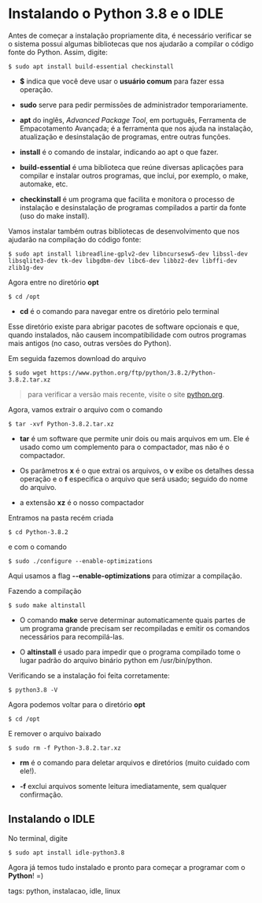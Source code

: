 # Instalando o Python 3.8 e o IDLE

Antes de começar a instalação propriamente dita, é necessário verificar se o sistema possui algumas bibliotecas que nos ajudarão a compilar o código fonte do Python. Assim, digite:

```
$ sudo apt install build-essential checkinstall
```

- **$** indica que você deve usar o **usuário comum** para fazer essa operação.

- **sudo** serve para pedir permissões de administrador temporariamente.

- **apt** do inglês, *Advanced Package Tool*, em português, Ferramenta de Empacotamento Avançada; é a ferramenta que nos ajuda na instalação, atualização e desinstalação de programas, entre outras funções.

- **install** é o comando de instalar, indicando ao apt o que fazer.

- **build-essential** é uma biblioteca que reúne diversas aplicações para compilar e instalar outros programas, que inclui, por exemplo, o make, automake, etc.

- **checkinstall** é um programa que facilita e monitora o processo de instalação e desinstalação de programas compilados a partir da fonte (uso do make install).

Vamos instalar também outras bibliotecas de desenvolvimento que nos ajudarão na compilação do código fonte:

```
$ sudo apt install libreadline-gplv2-dev libncursesw5-dev libssl-dev libsqlite3-dev tk-dev libgdbm-dev libc6-dev libbz2-dev libffi-dev zlib1g-dev
```

Agora entre no diretório **opt**

```
$ cd /opt
```

- **cd** é o comando para navegar entre os diretório pelo terminal

Esse diretório existe para abrigar pacotes de software opcionais e que, quando instalados, não causem incompatibilidade com outros programas mais antigos (no caso, outras versões do Python).

Em seguida fazemos download do arquivo

```
$ sudo wget https://www.python.org/ftp/python/3.8.2/Python-3.8.2.tar.xz
```

>para verificar a versão mais recente, visite o site [python.org](https://www.python.org/downloads/).

Agora, vamos extrair o arquivo com o comando

```
$ tar -xvf Python-3.8.2.tar.xz
```

- **tar** é um software que permite unir dois ou mais arquivos em um. Ele é usado como um complemento para o compactador, mas não é o compactador.

- Os parâmetros **x** é o que extrai os arquivos, o **v** exibe os detalhes dessa operação e o **f** especifica o arquivo que será usado; seguido do nome do arquivo.

- a extensão **xz** é o nosso compactador

Entramos na pasta recém criada

```
$ cd Python-3.8.2
```

e com o comando

```
$ sudo ./configure --enable-optimizations
```

Aqui usamos a flag **--enable-optimizations** para otimizar a compilação.

Fazendo a compilação

```
$ sudo make altinstall
```

- O comando **make** serve determinar automaticamente quais partes de um programa grande precisam ser recompiladas e emitir os comandos necessários para recompilá-las.

- O **altinstall** é usado para impedir que o programa compilado tome o lugar padrão do arquivo binário python em /usr/bin/python.

Verificando se a instalação foi feita corretamente:

```
$ python3.8 -V
```

Agora podemos voltar para o diretório **opt**

```
$ cd /opt
```

E remover o arquivo baixado

```
$ sudo rm -f Python-3.8.2.tar.xz
```

- **rm** é o comando para deletar arquivos e diretórios (muito cuidado com ele!).

- **-f**  exclui arquivos somente leitura imediatamente, sem qualquer confirmação.

## Instalando o IDLE

No terminal, digite

```
$ sudo apt install idle-python3.8
```

Agora já temos tudo instalado e pronto para começar a programar com o **Python**! =)

tags: python, instalacao, idle, linux
